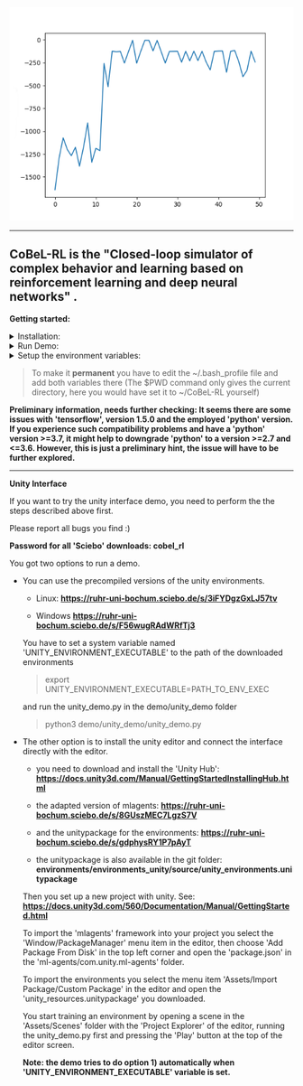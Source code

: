 ![Screenshot](benchmark.png)

--------------------------
## **CoBeL-RL** is the "Closed-loop simulator of complex behavior and learning based on reinforcement learning and deep neural networks" .

**Getting started:**

<details>
<summary>
Installation:
</summary>
    
* Blender 2.79b
     `https://download.blender.org/release/Blender2.79/`
* Set up virtual environment and install requirements.txt
</details>

<details>
<summary>
Run Demo:
</summary>

*  Clone the project
>   `git clone https://gitlab.ruhr-uni-bochum.de/cns/1-frameworks/CoBeL-RL.git`

* Activate virtual environment
* Go to demo folder
>   `cd ~/CoBeL-RL/demo/simpleGridGraphDemo/`
*  Start the demo project:
>   `python3 simpleGridGraphDemo.py`

</details>


<details>
<summary>
Setup the environment variables:
</summary>

*  Set a 'BLENDER_EXECUTABLE_PATH' environment variable that points to the path containing the 'Blender' executable, e.g:
>   `export BLENDER_EXECUTABLE_PATH='/etc/opt/blender-2.79b-linux-glibc219-x86_64/'`
* Make sure that your 'PYTHONPATH' environment variable includes the project's root directory. 
  
    - With the virtual environment activated, navigate to your project folder
       > `cd ~/CoBeL-RL`
    
    - Add the project's directory to the PYTHONPATH enviroment variable
       > `export PYTHONPATH="$PWD"`

</details>


>    To make it **permanent** you have to edit the ~/.bash_profile file and add both variables  there
>    (The $PWD command only gives the current directory, here you would have set it to ~/CoBeL-RL yourself)



__Preliminary information, needs further checking: It seems there are some issues with 'tensorflow', version 1.5.0 and the employed 'python' version. If you experience such compatibility problems and have a 'python' version >=3.7, it might help to downgrade 'python' to a version >=2.7 and <=3.6. However, this is just a preliminary hint, the issue will have to be further explored.__



________________________________________________________________________________________________

**Unity Interface**

If you want to try the unity interface demo, you need to perform the the steps described above first.

Please report all bugs you find :)

**Password for all 'Sciebo' downloads: cobel_rl**

You got two options to run a demo.

*  You can use the precompiled versions of the unity environments.

    * Linux: **https://ruhr-uni-bochum.sciebo.de/s/3iFYDgzGxLJ57tv**
    
    * Windows **https://ruhr-uni-bochum.sciebo.de/s/F56wugRAdWRfTj3**
    
    You have to set a system variable named 'UNITY_ENVIRONMENT_EXECUTABLE' to the path of the downloaded environments
    
    > export UNITY_ENVIRONMENT_EXECUTABLE=PATH_TO_ENV_EXEC
    
    and run the unity_demo.py in the demo/unity_demo folder
    
    > python3 demo/unity_demo/unity_demo.py
        
* The other option is to install the unity editor and connect the interface directly with the editor.

    * you need to download and install the 'Unity Hub': **https://docs.unity3d.com/Manual/GettingStartedInstallingHub.html**
    
    * the adapted version of mlagents: **https://ruhr-uni-bochum.sciebo.de/s/8GUszMEC7LgzS7V**
    
    * and the unitypackage for the environments: **https://ruhr-uni-bochum.sciebo.de/s/gdphysRY1P7pAyT**
    
    * the unitypackage is also available in the git folder: **environments/environments_unity/source/unity_environments.unitypackage**
    
    Then you set up a new project with unity. See: **https://docs.unity3d.com/560/Documentation/Manual/GettingStarted.html**
    
    To import the 'mlagents' framework into your project you select the 'Window/PackageManager' menu item in the editor, 
    then choose 'Add Package From Disk' in the top left corner and open the 'package.json' in the 'ml-agents/com.unity.ml-agents' folder.
    
    To import the environments you select the menu item 'Assets/Import Package/Custom Package' in the editor and open the 
    'unity_resources.unitypackage' you downloaded.
    
    You start training an environment by opening a scene in the 'Assets/Scenes' folder with the 'Project Explorer' of the editor, 
    running the unity_demo.py first and pressing the 'Play' button at the top of the editor screen.
    
    **Note: the demo tries to do option 1) automatically when 'UNITY_ENVIRONMENT_EXECUTABLE' variable is set.**
    
     
     
